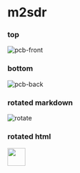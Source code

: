 # m2sdr

### top
![pcb-front](https://linalinn.github.io/m2sdr/top.png)
### bottom
![pcb-back](https://linalinn.github.io/m2sdr/bottom.png)

### rotated markdown
![rotate](https://linalinn.github.io/m2sdr/rotating.gif)

### rotated html
<img src="https://linalinn.github.io/m2sdr/rotating.gif" width="40" height="40" />
